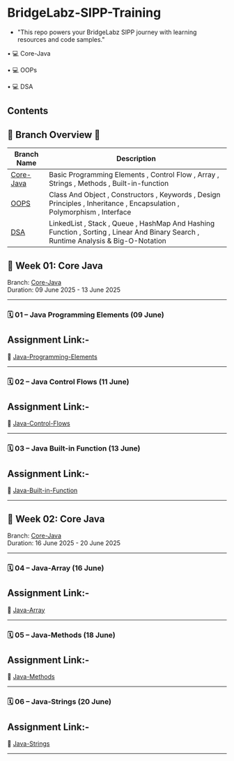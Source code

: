# BridgeLabz-SIPP-Training
- "This repo powers your BridgeLabz SIPP journey with learning resources and code samples."


• 💻 Core-Java

• 💻 OOPs

• 💻 DSA



## Contents
## 📖 Branch Overview 📖 


| Branch Name | Description |
|-------------|-------------|
| [Core-Java]( https://github.com/Vikas98765/BridgeLabz-SIPP-Training/tree/Core-Java)|Basic Programming Elements , Control Flow , Array , Strings , Methods , Built-in-function  |
| [OOPS](https://github.com/Vikas98765/BridgeLabz-SIPP-Training/blob/OOPS) |Class And Object , Constructors , Keywords , Design Principles , Inheritance , Encapsulation , Polymorphism , Interface  |
| [DSA](https://github.com/Vikas98765/BridgeLabz-SIPP-Training/tree/DSA) |LinkedList , Stack , Queue , HashMap And Hashing Function , Sorting , Linear And Binary Search , Runtime Analysis & Big-O-Notation  |


## 📆 Week 01: Core Java  
Branch: [Core-Java](https://github.com/Vikas98765/BridgeLabz-SIPP-Training/tree/Core-Java)  
Duration: 09 June 2025 - 13 June 2025

---

### 🗓 01 – Java Programming Elements (09 June)  
## Assignment Link:-
📁 [Java-Programming-Elements](https://github.com/Vikas98765/BridgeLabz-SIPP-Training/tree/Core-Java/Programming%20Elements)

---

### 🗓 02 – Java Control Flows (11 June)  
## Assignment Link:-
📁 [Java-Control-Flows](https://github.com/Vikas98765/BridgeLabz-SIPP-Training/tree/Core-Java/Control%20Flow)

---

### 🗓 03 – Java Built-in Function (13 June) 
## Assignment Link:-
📁 [Java-Built-in-Function](https://github.com/Vikas98765/BridgeLabz-SIPP-Training/tree/Core-Java/Java-Built-In-Function)

---

## 📆 Week 02: Core Java  
Branch: [Core-Java](https://github.com/Vikas98765/BridgeLabz-SIPP-Training/tree/Core-Java)  
Duration: 16 June 2025 - 20 June 2025

---

### 🗓 04 – Java-Array (16 June) 
## Assignment Link:-
📁 [Java-Array](https://github.com/Vikas98765/BridgeLabz-SIPP-Training/tree/Core-Java/array)

---

### 🗓 05 – Java-Methods (18 June) 
## Assignment Link:-
📁 [Java-Methods](https://github.com/Vikas98765/BridgeLabz-SIPP-Training/tree/Core-Java/methodsSheetSolutions)

---

### 🗓 06 – Java-Strings (20 June) 
## Assignment Link:-
📁 [Java-Strings](https://github.com/Vikas98765/BridgeLabz-SIPP-Training/tree/Core-Java/Strings)

---







